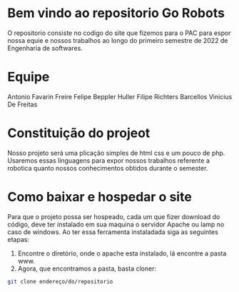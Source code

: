 # Bem vindo ao repositorio Go Robots

O repositorio consiste no codigo do site que fizemos para o PAC para espor nossa equie e nossos trabalhos ao longo do primeiro semestre de 2022 de Engenharia de softwares.

# Equipe

Antonio Favarin Freire
Felipe Beppler Huller
Filipe Richters Barcellos
Vinicius De Freitas

# Constituição do projeot

Nosso projeto será uma plicação simples de html css e um pouco de php. Usaremos essas linguagens para expor nossos trabalhos referente a robotica quanto nossos conhecimentos obtidos durante o semester.

# Como baixar e hospedar o site

Para que o projeto possa ser hospeado, cada um que fizer download do código, deve ter instalado em sua maquina o servidor Apache ou lamp no caso de windows.
Ao ter essa ferramenta instaladada siga as seguintes etapas:

1. Encontre o diretório, onde o apache esta instalado, lá encontre a pasta www.
2. Agora, que encontramos a pasta, basta cloner:
```sh
git clone endereço/do/repositorio
```
